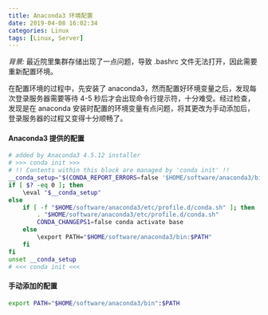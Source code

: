```yaml
---
title: Anaconda3 环境配置
date: 2019-04-08 16:02:34
categories: Linux
tags: [Linux, Server]
---
```


*背景:* 最近院里集群存储出现了一点问题，导致 .bashrc 文件无法打开，因此需要重新配置环境。

在配置环境的过程中，先安装了 anaconda3，然而配置好环境变量之后，发现每次登录服务器需要等待 4-5 秒后才会出现命令行提示符，十分难受。经过检查，发现是在 anaconda 安装时配置的环境变量有点问题，将其更改为手动添加后，登录服务器的过程又变得十分顺畅了。

#### Anaconda3 提供的配置

```bash
# added by Anaconda3 4.5.12 installer
# >>> conda init >>>
# !! Contents within this block are managed by 'conda init' !!
__conda_setup="$(CONDA_REPORT_ERRORS=false '$HOME/software/anaconda3/bin/conda' shell.bash hook 2> /dev/null)"
if [ $? -eq 0 ]; then
    \eval "$__conda_setup"
else
    if [ -f "$HOME/software/anaconda3/etc/profile.d/conda.sh" ]; then
        . "$HOME/software/anaconda3/etc/profile.d/conda.sh"
        CONDA_CHANGEPS1=false conda activate base
    else
        \export PATH="$HOME/software/anaconda3/bin:$PATH"
    fi
fi
unset __conda_setup
# <<< conda init <<<
```

#### 手动添加的配置

```bash
export PATH="$HOME/software/anaconda3/bin":$PATH
```
